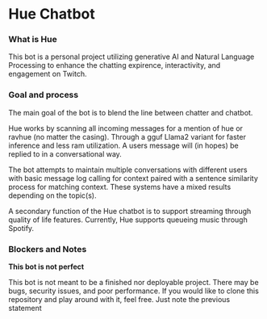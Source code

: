 <h1>Hue Chatbot</h1>
<h3>What is Hue</h3>  
<p>This bot is a personal project utilizing generative AI and Natural Language Processing to enhance the chatting expirence, interactivity, and engagement on Twitch.</p>
<h3>Goal and process</h3>
<p>The main goal of the bot is to blend the line between chatter and chatbot.</p>
<p>Hue works by scanning all incoming messages for a mention of hue or ravhue (no matter the casing). Through a gguf Llama2 variant for faster inference and less ram utilization. A users message will (in hopes) be replied to in a conversational way.</p>
<p>The bot attempts to maintain multiple conversations with different users with basic message log calling for context paired with a sentence similarity process for matching context. These systems have a mixed results depending on the topic(s).</p>
<p>A secondary function of the Hue chatbot is to support streaming through quality of life features. Currently, Hue supports queueing music through Spotify.</p>
<h3>Blockers and Notes</h3>
<b><p>This bot is not perfect</p></b>
<p>This bot is not meant to be a finished nor deployable project. There may be bugs, security issues, and poor performance. If you would like to clone this repository and play around with it, feel free. Just note the previous statement </p>
